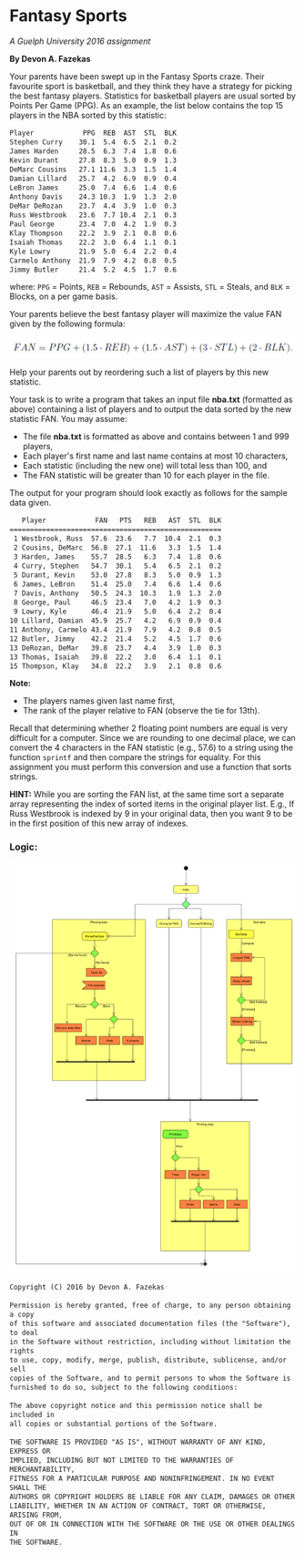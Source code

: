 # Fantasy Sports

_A Guelph University 2016 assignment_

**By Devon A. Fazekas**

Your parents have been swept up in the Fantasy Sports craze. Their favourite
sport is basketball, and they think they have a strategy for picking the best fantasy players. Statistics for basketball players are usual sorted by Points Per Game (PPG). As an example, the list below contains the top 15 players in the NBA sorted by this statistic:

```
Player            PPG  REB  AST  STL  BLK
Stephen Curry    30.1  5.4  6.5  2.1  0.2
James Harden     28.5  6.3  7.4  1.8  0.6
Kevin Durant     27.8  8.3  5.0  0.9  1.3
DeMarc Cousins   27.1 11.6  3.3  1.5  1.4
Damian Lillard   25.7  4.2  6.9  0.9  0.4
LeBron James     25.0  7.4  6.6  1.4  0.6
Anthony Davis    24.3 10.3  1.9  1.3  2.0
DeMar DeRozan    23.7  4.4  3.9  1.0  0.3
Russ Westbrook   23.6  7.7 10.4  2.1  0.3
Paul George      23.4  7.0  4.2  1.9  0.3
Klay Thompson    22.2  3.9  2.1  0.8  0.6
Isaiah Thomas    22.2  3.0  6.4  1.1  0.1
Kyle Lowry       21.9  5.0  6.4  2.2  0.4
Carmelo Anthony  21.9  7.9  4.2  0.8  0.5
Jimmy Butler     21.4  5.2  4.5  1.7  0.6
```

where: `PPG` = Points, `REB` = Rebounds, `AST` = Assists, `STL` = Steals, and `BLK` = Blocks, on a per game basis.

Your parents believe the best fantasy player will maximize the value FAN given by the following formula:

![Alt text](Formula.PNG?raw=true "Formula")

Help your parents out by reordering such a list of players by this new statistic.

Your task is to write a program that takes an input file **nba.txt** (formatted as above) containing a list of players and to output the data sorted by the new statistic FAN. You may assume:
* The file **nba.txt** is formatted as above and contains between 1 and 999 players,
* Each player's first name and last name contains at most 10 characters,
* Each statistic (including the new one) will total less than 100, and
* The FAN statistic will be greater than 10 for each player in the file.

The output for your program should look exactly as follows for the sample data given.

```
   Player            FAN   PTS   REB   AST  STL  BLK
====================================================
 1 Westbrook, Russ  57.6  23.6   7.7  10.4  2.1  0.3
 2 Cousins, DeMarc  56.8  27.1  11.6   3.3  1.5  1.4
 3 Harden, James    55.7  28.5   6.3   7.4  1.8  0.6
 4 Curry, Stephen   54.7  30.1   5.4   6.5  2.1  0.2
 5 Durant, Kevin    53.0  27.8   8.3   5.0  0.9  1.3
 6 James, LeBron    51.4  25.0   7.4   6.6  1.4  0.6
 7 Davis, Anthony   50.5  24.3  10.3   1.9  1.3  2.0
 8 George, Paul     46.5  23.4   7.0   4.2  1.9  0.3
 9 Lowry, Kyle      46.4  21.9   5.0   6.4  2.2  0.4
10 Lillard, Damian  45.9  25.7   4.2   6.9  0.9  0.4
11 Anthony, Carmelo 43.4  21.9   7.9   4.2  0.8  0.5
12 Butler, Jimmy    42.2  21.4   5.2   4.5  1.7  0.6
13 DeRozan, DeMar   39.8  23.7   4.4   3.9  1.0  0.3
13 Thomas, Isaiah   39.8  22.2   3.0   6.4  1.1  0.1
15 Thompson, Klay   34.8  22.2   3.9   2.1  0.8  0.6
```

**Note:**
* The players names given last name first,
* The rank of the player relative to FAN (observe the tie for 13th). 

Recall that determining whether 2 floating point numbers are equal is very difficult for a computer. Since we are rounding to one decimal place, we can convert the 4 characters in the FAN statistic (e.g., 57.6) to a string using the function `sprintf` and then compare the strings for equality. For this assignment you must perform this conversion and use a function that sorts strings.

**HINT:** While you are sorting the FAN list, at the same time sort a separate array representing the index of sorted items in the original player list. E.g., If Russ Westbrook is indexed by 9 in your original data, then you want 9 to be in the first position of this new array of indexes.

### Logic:

![Alt text](Logic.png?raw=true "Logic")

```
Copyright (C) 2016 by Devon A. Fazekas

Permission is hereby granted, free of charge, to any person obtaining a copy
of this software and associated documentation files (the "Software"), to deal
in the Software without restriction, including without limitation the rights
to use, copy, modify, merge, publish, distribute, sublicense, and/or sell
copies of the Software, and to permit persons to whom the Software is
furnished to do so, subject to the following conditions:

The above copyright notice and this permission notice shall be included in
all copies or substantial portions of the Software.

THE SOFTWARE IS PROVIDED "AS IS", WITHOUT WARRANTY OF ANY KIND, EXPRESS OR
IMPLIED, INCLUDING BUT NOT LIMITED TO THE WARRANTIES OF MERCHANTABILITY,
FITNESS FOR A PARTICULAR PURPOSE AND NONINFRINGEMENT. IN NO EVENT SHALL THE
AUTHORS OR COPYRIGHT HOLDERS BE LIABLE FOR ANY CLAIM, DAMAGES OR OTHER
LIABILITY, WHETHER IN AN ACTION OF CONTRACT, TORT OR OTHERWISE, ARISING FROM,
OUT OF OR IN CONNECTION WITH THE SOFTWARE OR THE USE OR OTHER DEALINGS IN
THE SOFTWARE.
```
